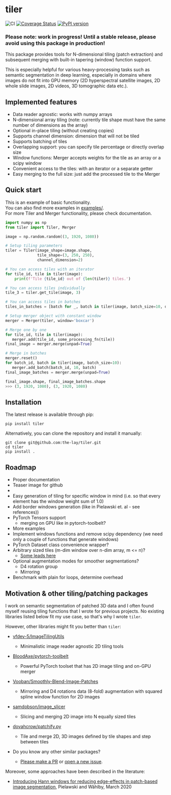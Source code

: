 # tiler
![CI](https://github.com/the-lay/tiler/workflows/CI/badge.svg)
[![Coverage Status](https://coveralls.io/repos/github/the-lay/tiler/badge.svg?branch=master)](https://coveralls.io/github/the-lay/tiler?branch=master)
[![PyPI version](https://badge.fury.io/py/tiler.svg)](https://badge.fury.io/py/tiler)

### Please note: work in progress! Until a stable release, please avoid using this package in production!

This package provides tools for N-dimensional tiling (patch extraction)
and subsequent merging with built-in tapering (window) function support.

This is especially helpful for various heavy-processing tasks such as
semantic segmentation in deep learning, especially in domains where
images do not fit into GPU memory (2D hyperspectral satellite images, 
2D whole slide images, 2D videos, 3D tomographic data etc.).

Implemented features
-------------
 - Data reader agnostic: works with numpy arrays
 - N-dimensional array tiling
   (note: currently tile shape must have the same number of dimensions as the array)
 - Optional in-place tiling (without creating copies)
 - Supports channel dimension: dimension that will not be tiled
 - Supports batching of tiles
 - Overlapping support: you can specify tile percentage or directly overlap size
 - Window functions: Merger accepts weights for the tile as an array or a scipy window
 - Convenient access to the tiles: with an iterator or a separate getter
 - Easy merging to the full size: just add the processed tile to the Merger

Quick start
------------
This is an example of basic functionality.  
You can also find more examples in [examples/](examples).  
For more Tiler and Merger functionality, please check documentation.

```python
import numpy as np
from tiler import Tiler, Merger

image = np.random.random((3, 1920, 1080))

# Setup tiling parameters
tiler = Tiler(image_shape=image.shape,
              tile_shape=(3, 250, 250),
              channel_dimension=2)

# You can access tiles with an iterator
for tile_id, tile in tiler(image):
    print(f'Tile {tile_id} out of {len(tiler)} tiles.')

# You can access tiles individually
tile_3 = tiler.get_tile(image, 3)

# You can access tiles in batches
tiles_in_batches = [batch for _, batch in tiler(image, batch_size=10, drop_last=True)]

# Setup merger object with constant window
merger = Merger(tiler, window='boxcar')

# Merge one by one
for tile_id, tile in tiler(image):
   merger.add(tile_id, some_processing_fn(tile))
final_image = merger.merge(unpad=True)

# Merge in batches
merger.reset()
for batch_id, batch in tiler(image, batch_size=10):
   merger.add_batch(batch_id, 10, batch)
final_image_batches = merger.merge(unpad=True)

final_image.shape, final_image_batches.shape
>>> (3, 1920, 1080), (3, 1920, 1080)
```
 
Installation
-------------
The latest release is available through pip:

```
pip install tiler 
 ```

Alternatively, you can clone the repository and install it manually:

```
git clone git@github.com:the-lay/tiler.git
cd tiler
pip install .
```

Roadmap
------------
 - Proper documentation
 - Teaser image for github
 - 
 - Easy generation of tiling for specific window in mind
   (i.e. so that every element has the window weight sum of 1.0)
 - Add border windows generation (like in Pielawski et. al - see references))
 - PyTorch Tensors support
   - merging on GPU like in pytorch-toolbelt?
 - More examples
 - Implement windows functions and remove scipy dependency
   (we need only a couple of functions that generate windows)
 - PyTorch Dataset class convenience wrapper?
 - Arbitrary sized tiles (m-dim window over n-dim array, m <= n)?
    - [Some leads here](https://stackoverflow.com/questions/45960192/using-numpy-as-strided-function-to-create-patches-tiles-rolling-or-sliding-w)
 - Optional augmentation modes for smoother segmentations?
    - D4 rotation group
    - Mirroring
 - Benchmark with plain for loops, determine overhead
 
Motivation & other tiling/patching packages
-------------
I work on semantic segmentation of patched 3D data and
I often found myself reusing tiling functions that I wrote for previous projects.
No existing libraries listed below fit my use case, so that's why I wrote `tiler`.

However, other libraries might fit you better than `tiler`:
 - [vfdev-5/ImageTilingUtils](https://github.com/vfdev-5/ImageTilingUtils)
    - Minimalistic image reader agnostic 2D tiling tools

 - [BloodAxe/pytorch-toolbelt](https://github.com/BloodAxe/pytorch-toolbelt#inference-on-huge-images)
    - Powerful PyTorch toolset that has 2D image tiling and on-GPU merger

 - [Vooban/Smoothly-Blend-Image-Patches](https://github.com/Vooban/Smoothly-Blend-Image-Patches)
    - Mirroring and D4 rotations data (8-fold) augmentation with squared spline window function for 2D images

 - [samdobson/image_slicer](https://github.com/samdobson/image_slicer)
    - Slicing and merging 2D image into N equally sized tiles

 - [dovahcrow/patchify.py](https://github.com/dovahcrow/patchify.py)
    - Tile and merge 2D, 3D images defined by tile shapes and step between tiles
   
 - Do you know any other similar packages?
    - [Please make a PR](https://github.com/the-lay/tiler/pulls) or [open a new issue](https://github.com/the-lay/tiler/issues).

Moreover, some approaches have been described in the literature:
 - [Introducing Hann windows for reducing edge-effects in patch-based image segmentation](https://doi.org/10.1371/journal.pone.0229839
), Pielawski and Wählby, March 2020







<!-- for later
For more examples, please see examples/ folder
```python

 ```

Benchmarks
-------------
 Benchmarks?
 

Examples
-------------
https://github.com/BloodAxe/pytorch-toolbelt#inference-on-huge-images
https://github.com/BloodAxe/pytorch-toolbelt/blob/master/pytorch_toolbelt/inference/tiles.py

https://github.com/vfdev-5/ImageTilingUtils

https://github.com/Vooban/Smoothly-Blend-Image-Patches/blob/master/smooth_tiled_predictions.py

for windows:
https://stackoverflow.com/questions/1988804/what-is-memoization-and-how-can-i-use-it-in-python

https://en.wikipedia.org/wiki/Window_function#A_list_of_window_functions
https://github.com/scipy/scipy/blob/v1.4.1/scipy/signal/windows/windows.py
https://gist.github.com/npielawski/7e77d23209a5c415f55b95d4aba914f6

https://journals.plos.org/plosone/article?id=10.1371/journal.pone.0229839#pone.0229839.ref005
https://arxiv.org/pdf/1803.02786.pdf
-->

